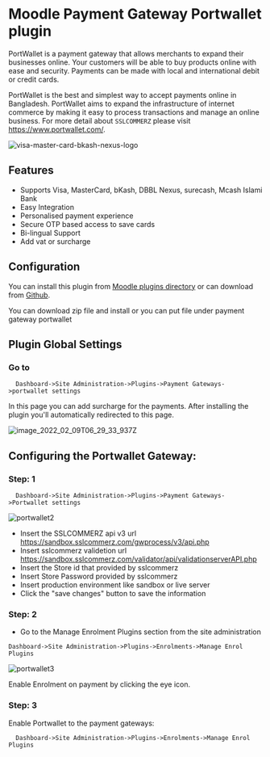# Moodle Payment Gateway Portwallet plugin

PortWallet is a payment gateway that allows merchants to expand their businesses online. Your customers will be able to buy products online with ease and security. Payments can be made with local and international debit or credit cards.

PortWallet is the best and simplest way to accept payments online in Bangladesh. PortWallet aims to expand the infrastructure of internet commerce by making it easy to process transactions and manage an online business. For more detail about `SSLCOMMERZ` please visit https://www.portwallet.com/.

![visa-master-card-bkash-nexus-logo](https://user-images.githubusercontent.com/97436713/153133264-a3bc6cd4-d7f9-4cf2-a7ee-7522753c9c60.png)

## Features
- Supports Visa, MasterCard, bKash, DBBL Nexus, surecash, Mcash Islami Bank
- Easy Integration
- Personalised payment experience
- Secure OTP based access to save cards
- Bi-lingual Support
- Add vat or surcharge

## Configuration

You can install this plugin from [Moodle plugins directory](https://moodle.org/plugins) or can download from [Github](https://github.com/eLearning-BS23/moodle-paygw_portwallet).

You can download zip file and install or you can put file under payment gateway portwallet

## Plugin Global Settings
### Go to 
```
  Dashboard->Site Administration->Plugins->Payment Gateways->portwallet settings
```
In this page you can add surcharge for the payments. After installing the plugin you'll automatically redirected to this page.

![image_2022_02_09T06_29_33_937Z](https://user-images.githubusercontent.com/97436713/153134639-3852f97f-6a9b-451d-b997-242317bc5cab.png)

## Configuring the Portwallet Gateway:
### Step: 1

```
  Dashboard->Site Administration->Plugins->Payment Gateways->Portwallet settings
```
![portwallet2](https://user-images.githubusercontent.com/97436713/153134845-a0ea0273-0ad8-4afc-a70c-90d68db8766a.png)

- Insert the SSLCOMMERZ api v3 url https://sandbox.sslcommerz.com/gwprocess/v3/api.php
- Insert sslcommerz validetion url https://sandbox.sslcommerz.com/validator/api/validationserverAPI.php
- Insert the Store id that provided by sslcommerz
- Insert Store Password provided by sslcommerz
- Insert production environment like sandbox or live server 
- Click the "save changes" button to save the information

### Step: 2 
- Go to the Manage Enrolment Plugins section from the site administration
```
Dashboard->Site Administration->Plugins->Enrolments->Manage Enrol Plugins
```

![portwallet3](https://user-images.githubusercontent.com/97436713/153135098-3492f3d1-9dc6-401d-81b1-ad86f6f01494.png)
  
Enable Enrolment on payment by clicking the eye icon.

### Step: 3

Enable Portwallet to the payment gateways:

```
  Dashboard->Site Administration->Plugins->Enrolments->Manage Enrol Plugins
```
